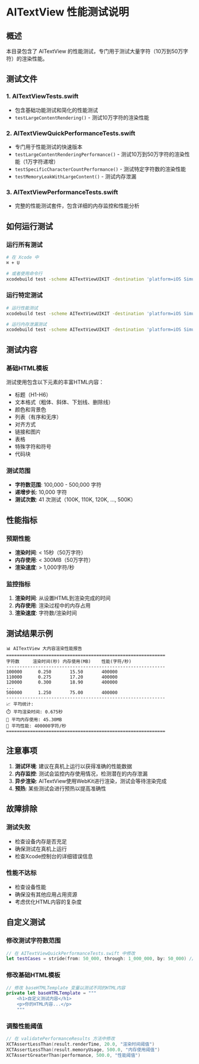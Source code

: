 # AITextView 性能测试说明

## 概述

本目录包含了 AITextView 的性能测试，专门用于测试大量字符（10万到50万字符）的渲染性能。

## 测试文件

### 1. AITextViewTests.swift
- 包含基础功能测试和简化的性能测试
- `testLargeContentRendering()` - 测试10万字符的渲染性能

### 2. AITextViewQuickPerformanceTests.swift
- 专门用于性能测试的快速版本
- `testLargeContentRenderingPerformance()` - 测试10万到50万字符的渲染性能（1万字符递增）
- `testSpecificCharacterCountPerformance()` - 测试特定字符数的渲染性能
- `testMemoryLeakWithLargeContent()` - 测试内存泄漏

### 3. AITextViewPerformanceTests.swift
- 完整的性能测试套件，包含详细的内存监控和性能分析

## 如何运行测试

### 运行所有测试
```bash
# 在 Xcode 中
⌘ + U

# 或者使用命令行
xcodebuild test -scheme AITextViewUIKIT -destination 'platform=iOS Simulator,name=iPhone 15'
```

### 运行特定测试
```bash
# 运行性能测试
xcodebuild test -scheme AITextViewUIKIT -destination 'platform=iOS Simulator,name=iPhone 15' -only-testing:AITextViewUIKITTests/AITextViewQuickPerformanceTests/testLargeContentRenderingPerformance

# 运行内存泄漏测试
xcodebuild test -scheme AITextViewUIKIT -destination 'platform=iOS Simulator,name=iPhone 15' -only-testing:AITextViewUIKITTests/AITextViewQuickPerformanceTests/testMemoryLeakWithLargeContent
```

## 测试内容

### 基础HTML模板
测试使用包含以下元素的丰富HTML内容：
- 标题（H1-H6）
- 文本格式（粗体、斜体、下划线、删除线）
- 颜色和背景色
- 列表（有序和无序）
- 对齐方式
- 链接和图片
- 表格
- 特殊字符和符号
- 代码块

### 测试范围
- **字符数范围**: 100,000 - 500,000 字符
- **递增步长**: 10,000 字符
- **测试次数**: 41 次测试（100K, 110K, 120K, ..., 500K）

## 性能指标

### 预期性能
- **渲染时间**: < 15秒（50万字符）
- **内存使用**: < 300MB（50万字符）
- **渲染速度**: > 1,000字符/秒

### 监控指标
1. **渲染时间**: 从设置HTML到渲染完成的时间
2. **内存使用**: 渲染过程中的内存占用
3. **渲染速度**: 字符数/渲染时间

## 测试结果示例

```
📊 AITextView 大内容渲染性能报告
============================================================
字符数		渲染时间(秒)	内存使用(MB)	性能(字符/秒)
------------------------------------------------------------
100000		0.250		15.50		400000
110000		0.275		17.20		400000
120000		0.300		18.90		400000
...
500000		1.250		75.00		400000
------------------------------------------------------------
📈 平均统计:
⏱️ 平均渲染时间: 0.675秒
💾 平均内存使用: 45.30MB
🚀 平均性能: 400000字符/秒
============================================================
```

## 注意事项

1. **测试环境**: 建议在真机上运行以获得准确的性能数据
2. **内存监控**: 测试会监控内存使用情况，检测潜在的内存泄漏
3. **异步渲染**: AITextView使用WebKit进行渲染，测试会等待渲染完成
4. **预热**: 某些测试会进行预热以提高准确性

## 故障排除

### 测试失败
- 检查设备内存是否充足
- 确保测试在真机上运行
- 检查Xcode控制台的详细错误信息

### 性能不达标
- 检查设备性能
- 确保没有其他应用占用资源
- 考虑优化HTML内容的复杂度

## 自定义测试

### 修改测试字符数范围
```swift
// 在 AITextViewQuickPerformanceTests.swift 中修改
let testCases = stride(from: 50_000, through: 1_000_000, by: 50_000) // 5万到100万字符，5万递增
```

### 修改基础HTML模板
```swift
// 修改 baseHTMLTemplate 变量以测试不同的HTML内容
private let baseHTMLTemplate = """
    <h1>自定义测试内容</h1>
    <p>你的HTML内容...</p>
    """
```

### 调整性能阈值
```swift
// 在 validatePerformanceResults 方法中修改
XCTAssertLessThan(result.renderTime, 20.0, "渲染时间阈值")
XCTAssertLessThan(result.memoryUsage, 500.0, "内存使用阈值")
XCTAssertGreaterThan(performance, 500.0, "性能阈值")
```
